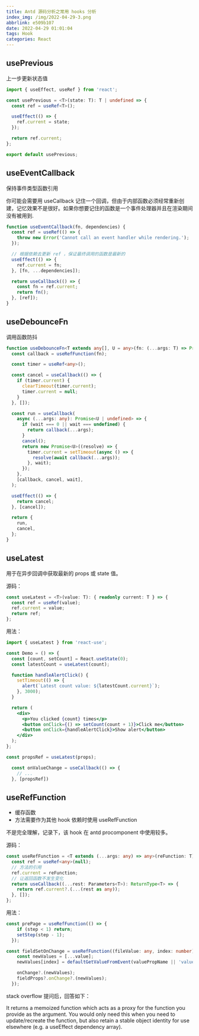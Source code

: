 ```yaml
---
title: Antd 源码分析之常用 hooks 分析
index_img: /img/2022-04-29-3.png
abbrlink: e509b107
date: 2022-04-29 01:01:04
tags: Hook
categories: React
---
```


## usePrevious

上一步更新状态值

```ts
import { useEffect, useRef } from 'react';

const usePrevious = <T>(state: T): T | undefined => {
  const ref = useRef<T>();

  useEffect(() => {
    ref.current = state;
  });

  return ref.current;
};

export default usePrevious;
```

## useEventCallback

保持事件类型函数引用

你可能会需要用 useCallback 记住一个回调，但由于内部函数必须经常重新创建，记忆效果不是很好。如果你想要记住的函数是一个事件处理器并且在渲染期间没有被用到.

```ts
function useEventCallback(fn, dependencies) {
  const ref = useRef(() => {
    throw new Error('Cannot call an event handler while rendering.');
  });

  // 根据依赖去更新 ref ，保证最终调用的函数是最新的
  useEffect(() => {
    ref.current = fn;
  }, [fn, ...dependencies]);

  return useCallback(() => {
    const fn = ref.current;
    return fn();
  }, [ref]);
}
```

## useDebounceFn

调用函数防抖

```ts
function useDebounceFn<T extends any[], U = any>(fn: (...args: T) => Promise<any>, wait?: number) {
  const callback = useRefFunction(fn);

  const timer = useRef<any>();

  const cancel = useCallback(() => {
    if (timer.current) {
      clearTimeout(timer.current);
      timer.current = null;
    }
  }, []);

  const run = useCallback(
    async (...args: any): Promise<U | undefined> => {
      if (wait === 0 || wait === undefined) {
        return callback(...args);
      }
      cancel();
      return new Promise<U>((resolve) => {
        timer.current = setTimeout(async () => {
          resolve(await callback(...args));
        }, wait);
      });
    },
    [callback, cancel, wait],
  );

  useEffect(() => {
    return cancel;
  }, [cancel]);

  return {
    run,
    cancel,
  };
}
```

## useLatest

用于在异步回调中获取最新的 props 或 state 值。

源码：

```ts
const useLatest = <T>(value: T): { readonly current: T } => {
  const ref = useRef(value);
  ref.current = value;
  return ref;
};
```

用法：

```jsx
import { useLatest } from 'react-use';

const Demo = () => {
  const [count, setCount] = React.useState(0);
  const latestCount = useLatest(count);

  function handleAlertClick() {
    setTimeout(() => {
      alert(`Latest count value: ${latestCount.current}`);
    }, 3000);
  }

  return (
    <div>
      <p>You clicked {count} times</p>
      <button onClick={() => setCount(count + 1)}>Click me</button>
      <button onClick={handleAlertClick}>Show alert</button>
    </div>
  );
};
```

```ts
const propsRef = useLatest(props);

  const onValueChange = useCallback(() => {
    // ...
  }, [propsRef])
```

## useRefFunction

- 缓存函数
- 方法需要作为其他 hook 依赖时使用 useRefFunction

不是完全理解，记录下，该 hook 在 antd procomponent 中使用较多。

源码：

```ts
const useRefFunction = <T extends (...args: any) => any>(reFunction: T) => {
  const ref = useRef<any>(null);
  // 方法的引用
  ref.current = reFunction;
  // 让返回函数不发生变化
  return useCallback((...rest: Parameters<T>): ReturnType<T> => {
    return ref.current?.(...(rest as any));
  }, []);
};
```

用法：

```ts
const prePage = useRefFunction(() => {
    if (step < 1) return;
    setStep(step - 1);
  });
```

```ts
const fieldSetOnChange = useRefFunction((fileValue: any, index: number) => {
    const newValues = [...value];
    newValues[index] = defaultGetValueFromEvent(valuePropName || 'value', fileValue);

    onChange?.(newValues);
    fieldProps?.onChange?.(newValues);
  });
```

stack overflow 提问后，回答如下：

It returns a memoized function which acts as a proxy for the function you provide as the argument.
You would only need this when you need to update/recreate the function, but also retain a stable
object identity for use elsewhere (e.g. a useEffect dependency array).
